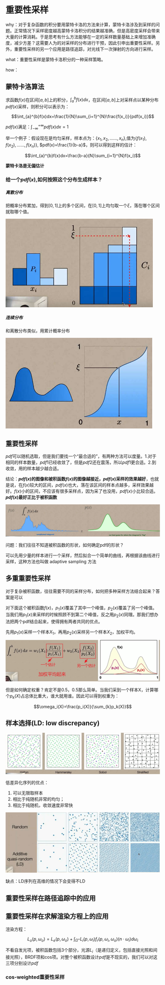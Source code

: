 # 重要性采样

why：对于复杂函数的积分要用蒙特卡洛的方法来计算，蒙特卡洛涉及到采样的问题。正常情况下采样密度越高蒙特卡洛积分的结果越准确，但是高密度采样会带来大量的计算消耗。于是思考有什么方法能够在一定的采样数量基础上来增加准确度，减少方差？这需要人为的对采样的分布进行干预，因此引申出重要性采样。另外，重要性采样的另一个应用是路径追踪，对光线下一次弹射的方向进行采样。

what：重要性采样是蒙特卡洛积分的一种采样策略。

how：

## 蒙特卡洛算法

求函数$f(x)$在区间$[a,b]$上的积分，$\int_{a}^{b}f(x)dx$，在区间$[a,b]$上对采样点以某种分布$pdf(x)$采样，则积分可以表示为：

$$\int_{a}^{b}f(x)dx=\frac{1}{N}\sum_{i=1}^{N}\frac{f(x_i)}{pdf(x_i)}$$

$pdf(x)$满足：$\int_{-\infty}^{+\infty}pdf(x)dx=1$

举一个例子：假设现在是均匀采样，样本点为：$\left\{x_1,x_2,……,x_n\right\}$,值为$\left\{f(x_1),f(x_2),……,f(x_n)\right\}$, $pdf(x)=\frac{1}{b-a}$，则可以得到这样的估计：

$$\int_{a}^{b}f(x)dx=\frac{b-a}{N}\sum_{i=1}^{N}f(x_i)$$

**蒙特卡洛是无偏估计**

### 给一个$pdf(x)$,如何按照这个分布生成样本？

##### 离散分布

把概率分布累加，得到$[0,1]$上的多个区间，在$[0,1]$上均匀取一个$\xi$，落在哪个区间就取哪个值。

![mkdocs](images/samplingDiscrete.jpg)

##### 连续分布

和离散分布类似，用累计概率分布

![mkdocs](images/samplingContinue.jpg)

## 重要性采样

$pdf$可以随机选取，但是我们要找一个“最合适的”，有两种方法可以度量。1.对于相同的样本数量，$pdf1$已经收敛了，但是$pdf2$还在震荡，所以$pdf1$更合适。2.到收敛，用的样本越少越合适。

结论：**$pdf(x)$的图像和被积函数$f(x)$的图像越接近，$pdf(x)$采样的效果越好**，也就是说，在$f(x)$较大的区间，$pdf(x)$也大，落在该区间的样本点越多，采样效果越好。$f(x)$小的区间，不应该有很多采样点，因为采了也没用，$pdf(x)$小比较合适。**$pdf(x)$最好正比于被积函数**

![mkdocs](images/importanceSampling.jpg)

问题：我们往往不知道被积函数的形状，如何确定pdf的形状？

可以先⽤少量的样本进⾏⼀个采样，然后拟合⼀个简单的曲线，再根据该曲线进⾏采样，这种⽅法也叫做 adaptive sampling ⽅法

## 多重重要性采样

对于复杂被积函数，往往需要不同的采样分布，如何把多种采样方法结合起来？答案是可以

对下面这个被积函数$f(x)$，$p_1(x)$覆盖了其中一个峰值，$p_2(x)$覆盖了另一个峰值。当我们用$p_1(x)$来采样的时候照顾不到第二个峰值，反之用$p_2(x)$同理。那我们想办法把两个pdf结合起来，使得拥有两者共同的优点。

先用$p_1(x)$采样一个样本$X_1$，再用$p_2(x)$采样另一个样本$X_2$，加权平均。

![mkdocs](images/image-20231128094549082.png)

但是如何确定权重？肯定不是0.5，0.5那么简单。当我们采到一个样本X，计算哪个$p_k(X)$占总体比重大，谁大就用谁。因此可以得到权重为：

$$\omega_i(X)=\frac{p_i(X)}{\sum_{k}p_k(X)}$$

## 样本选择(LD: low discrepancy)

![mkdocs](images/lowDiscrepancy.png)

低差异化序列的优点：

1. 可以无限取样本
2. 相比于纯随机非常的均匀；
3. 相比于纯随机，收敛速度非常快

![mkdocs](images/randomAndLD.png)

缺点：LD序列在高维的情况下会变得不LD

## 重要性采样在路径追踪中的应用



## 重要性采样在求解渲染方程上的应用

渲染方程：

$$L_o(p,\omega_o)=L_e(p,\omega_o)+\int_{\Omega^+}L_i(p,\omega_i)f_r(p,\omega_i,\omega_o)(n·\omega_i)d\omega_i$$

不看自发光项，被积函数包括3个部分，光源$L_i$（是递归定义，包括直接光照和间接光照），BRDF项和cos项。对整个被积函数设计$pdf$是不现实的，我们可以对这三项分别设计$pdf$

### cos-weighted重要性采样
